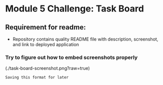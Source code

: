 # Module 5 Challenge: Task Board

## Requirement for readme:
* Repository contains quality README file with description, screenshot, and link to deployed application

### Try to figure out how to embed screenshots properly
(./task-board-screenshot.png?raw=true)

```md
Saving this format for later
```